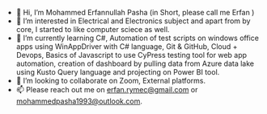 - 👋 Hi, I’m Mohammed Erfannullah Pasha (in Short, please call me Erfan )
- 👀 I’m interested in Electrical and Electronics subject and apart from by core, I started to like computer sciece as well.
- 🌱 I’m currently learning C#, Automation of test scripts on windows office apps using WinAppDriver with C# language, 
      Git & GitHub, Cloud + Devops, Basics of Javascript to use CyPress testing tool for web app automation, 
      creation of dashboard by pulling data from Azure data lake using Kusto Query language and projecting on Power BI tool.
- 💞️ I’m looking to collaborate on Zoom, External platforms.
- 📫 Please reach out me on erfan.rymec@gmail.com or mohammedpasha1993@outlook.com.

<!---
MohammedErfannullahPasha/MohammedErfannullahPasha is a ✨ special ✨ repository because its `README.md` (this file) appears on your GitHub profile.
You can click the Preview link to take a look at your changes.
--->
